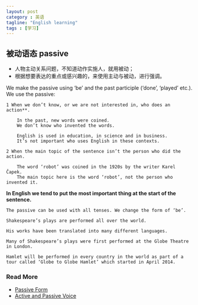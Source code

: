 ```yaml
---
layout: post
category : 英语
tagline: "English learning"
tags : [学习]
---
```


## 被动语态 passive

* 人物主动关系问题，不知道动作实施人，就用被动；
* 根据想要表达的重点或感兴趣的，来使用主动与被动，进行强调。

We make the passive using ‘be’ and the past participle (‘done’, ‘played’ etc.). We use the passive:

	1 When we don’t know, or we are not interested in, who does an action**.

    	In the past, new words were coined.
    	We don’t know who invented the words.

    	English is used in education, in science and in business.
    	It’s not important who uses English in these contexts.

    2 When the main topic of the sentence isn’t the person who did the action.

    	The word ‘robot’ was coined in the 1920s by the writer Karel Čapek.
    	The main topic here is the word ‘robot’, not the person who invented it.

**In English we tend to put the most important thing at the start of the sentence.**

	The passive can be used with all tenses. We change the form of ‘be’.

	Shakespeare’s plays are performed all over the world.

	His works have been translated into many different languages.

	Many of Shakespeare’s plays were first performed at the Globe Theatre in London.

	Hamlet will be performed in every country in the world as part of a tour called ‘Globe to Globe Hamlet’ which started in April 2014.

### Read More

* [Passive Form](http://learnenglish.britishcouncil.org/en/grammar-reference/passives)  
* [Active and Passive Voice](http://learnenglish.britishcouncil.org/en/english-grammar/verbs/active-and-passive-voice)